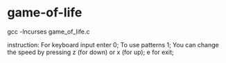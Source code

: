 # game-of-life
gcc -lncurses game_of_life.c

instruction:
    For keyboard input enter 0; To use patterns 1;
    You can change the speed by pressing z (for down) or x (for up); e for exit;
